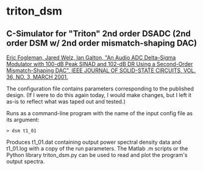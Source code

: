 # triton_dsm
## C-Simulator for "Triton" 2nd order DSADC (2nd order DSM w/ 2nd order mismatch-shaping DAC)
[Eric Fogleman, Jared Welz, Ian Galton, "An Audio ADC Delta–Sigma Modulator with 100-dB Peak SINAD and 102-dB DR Using a Second-Order Mismatch-Shaping DAC", IEEE JOURNAL OF SOLID-STATE CIRCUITS, VOL. 36, NO. 3, MARCH 2001.](https://ieeexplore.ieee.org/document/910472)  

The configuration file contains parameters corresponding to the published design.  (If I were to do this again today, I would make changes, but I left it as-is to reflect what was taped out and tested.)

Runs as a command-line program with the name of the input config file as its argument:

`> dsm t1_01`

Produces t1_01.dat containing output power spectral density data and t1_01.log with a copy of the run parameters.  The Matlab .m scripts or the Python library triton_dsm.py can be used to read and plot the program's output spectra.

